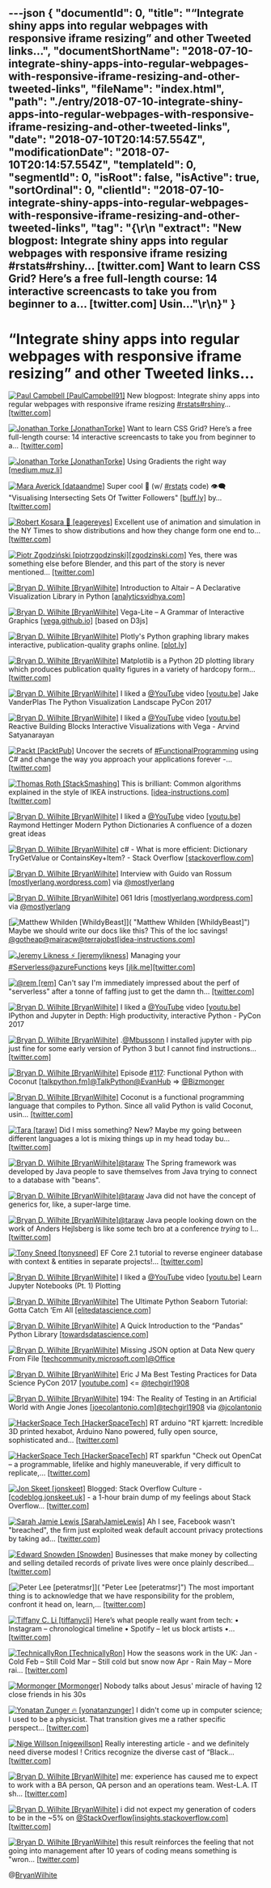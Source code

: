 ---json
{
  "documentId": 0,
  "title": "“Integrate shiny apps into regular webpages with responsive iframe resizing” and other Tweeted links…",
  "documentShortName": "2018-07-10-integrate-shiny-apps-into-regular-webpages-with-responsive-iframe-resizing-and-other-tweeted-links",
  "fileName": "index.html",
  "path": "./entry/2018-07-10-integrate-shiny-apps-into-regular-webpages-with-responsive-iframe-resizing-and-other-tweeted-links",
  "date": "2018-07-10T20:14:57.554Z",
  "modificationDate": "2018-07-10T20:14:57.554Z",
  "templateId": 0,
  "segmentId": 0,
  "isRoot": false,
  "isActive": true,
  "sortOrdinal": 0,
  "clientId": "2018-07-10-integrate-shiny-apps-into-regular-webpages-with-responsive-iframe-resizing-and-other-tweeted-links",
  "tag": "{\r\n  \"extract\": \"New blogpost: Integrate shiny apps into regular webpages with responsive iframe resizing #rstats#rshiny… [twitter.com] Want to learn CSS Grid? Here’s a free full-length course: 14 interactive screencasts to take you from beginner to a… [twitter.com] Usin...\"\r\n}"
}
---

# “Integrate shiny apps into regular webpages with responsive iframe resizing” and other Tweeted links…

[<img alt="Paul Campbell [PaulCampbell91]" src="https://songhay.blob.core.windows.net/shared-social-twitter/PaulCampbell91.jpg">](https://t.co/ejZjPcChAd "Paul Campbell [PaulCampbell91]") New blogpost: Integrate shiny apps into regular webpages with responsive iframe resizing [#rstats](http://twitter.com/search?q=%23rstats)[#rshiny](http://twitter.com/search?q=%23rshiny)… [[twitter.com]](https://twitter.com/i/web/status/974593056170225664)

[<img alt="Jonathan Torke [JonathanTorke]" src="https://songhay.blob.core.windows.net/shared-social-twitter/JonathanTorke.jpg">](https://t.co/AqIi91NbiM "Jonathan Torke [JonathanTorke]") Want to learn CSS Grid? Here’s a free full-length course: 14 interactive screencasts to take you from beginner to a… [[twitter.com]](https://twitter.com/i/web/status/974747884951425025)

[<img alt="Jonathan Torke [JonathanTorke]" src="https://songhay.blob.core.windows.net/shared-social-twitter/JonathanTorke.jpg">](https://t.co/AqIi91NbiM "Jonathan Torke [JonathanTorke]") Using Gradients the right way [[medium.muz.li]](https://medium.muz.li/using-gradients-the-right-way-878d797bc600)

[<img alt="Mara Averick [dataandme]" src="https://songhay.blob.core.windows.net/shared-social-twitter/dataandme.jpg">](https://t.co/ZANWJjC3FT "Mara Averick [dataandme]") Super cool 📝 (w/ [#rstats](http://twitter.com/search?q=%23rstats) code) 👁‍🗨 "Visualising Intersecting Sets Of Twitter Followers" [[buff.ly]](https://buff.ly/2pnpzho) by… [[twitter.com]](https://twitter.com/i/web/status/974829936346267648)

[<img alt="Robert Kosara 👀 [eagereyes]" src="https://songhay.blob.core.windows.net/shared-social-twitter/eagereyes.jpg">](https://t.co/I3dbk07Qc7 "Robert Kosara 👀 [eagereyes]") Excellent use of animation and simulation in the NY Times to show distributions and how they change form one end to… [[twitter.com]](https://twitter.com/i/web/status/975786525425221632)

[<img alt="Piotr Zgodziński [piotrzgodzinski]" src="https://songhay.blob.core.windows.net/shared-social-twitter/piotrzgodzinski.png">](http://t.co/ied9Meovnv "Piotr Zgodziński [piotrzgodzinski]")[[zgodzinski.com]](http://zgodzinski.com/blender-prehistory/) Yes, there was something else before Blender, and this part of the story is never mentioned… [[twitter.com]](https://twitter.com/i/web/status/975793207241007104)

[<img alt="Bryan D. Wilhite [BryanWilhite]" src="https://songhay.blob.core.windows.net/shared-social-twitter/BryanWilhite.jpeg">](http://t.co/UNdqV0Z1zz "Bryan D. Wilhite [BryanWilhite]") Introduction to Altair – A Declarative Visualization Library in Python [[analyticsvidhya.com]](https://www.analyticsvidhya.com/blog/2017/12/introduction-to-altair-a-declarative-visualization-in-python/)

[<img alt="Bryan D. Wilhite [BryanWilhite]" src="https://songhay.blob.core.windows.net/shared-social-twitter/BryanWilhite.jpeg">](http://t.co/UNdqV0Z1zz "Bryan D. Wilhite [BryanWilhite]") Vega-Lite – A Grammar of Interactive Graphics [[vega.github.io]](https://vega.github.io/vega-lite/) [based on D3js]

[<img alt="Bryan D. Wilhite [BryanWilhite]" src="https://songhay.blob.core.windows.net/shared-social-twitter/BryanWilhite.jpeg">](http://t.co/UNdqV0Z1zz "Bryan D. Wilhite [BryanWilhite]") Plotly's Python graphing library makes interactive, publication-quality graphs online. [[plot.ly]](https://plot.ly/python/)

[<img alt="Bryan D. Wilhite [BryanWilhite]" src="https://songhay.blob.core.windows.net/shared-social-twitter/BryanWilhite.jpeg">](http://t.co/UNdqV0Z1zz "Bryan D. Wilhite [BryanWilhite]") Matplotlib is a Python 2D plotting library which produces publication quality figures in a variety of hardcopy form… [[twitter.com]](https://twitter.com/i/web/status/974542111700758528)

[<img alt="Bryan D. Wilhite [BryanWilhite]" src="https://songhay.blob.core.windows.net/shared-social-twitter/BryanWilhite.jpeg">](http://t.co/UNdqV0Z1zz "Bryan D. Wilhite [BryanWilhite]") I liked a [@YouTube](http://twitter.com/YouTube) video [[youtu.be]](http://youtu.be/FytuB8nFHPQ?a) Jake VanderPlas The Python Visualization Landscape PyCon 2017

[<img alt="Bryan D. Wilhite [BryanWilhite]" src="https://songhay.blob.core.windows.net/shared-social-twitter/BryanWilhite.jpeg">](http://t.co/UNdqV0Z1zz "Bryan D. Wilhite [BryanWilhite]") I liked a [@YouTube](http://twitter.com/YouTube) video [[youtu.be]](http://youtu.be/Y8Fp9z-9DWc?a) Reactive Building Blocks Interactive Visualizations with Vega - Arvind Satyanarayan

[<img alt="Packt [PacktPub]" src="https://songhay.blob.core.windows.net/shared-social-twitter/PacktPub.jpg">](http://t.co/vEPCgOu235 "Packt [PacktPub]") Uncover the secrets of [#FunctionalProgramming](http://twitter.com/search?q=%23FunctionalProgramming) using C# and change the way you approach your applications forever -… [[twitter.com]](https://twitter.com/i/web/status/975707467161235456)

[<img alt="Thomas Roth [StackSmashing]" src="https://songhay.blob.core.windows.net/shared-social-twitter/StackSmashing.jpg">](https://t.co/DdeAtIACSm "Thomas Roth [StackSmashing]") This is brilliant: Common algorithms explained in the style of IKEA instructions. [[idea-instructions.com]](https://idea-instructions.com/)[[twitter.com]](https://twitter.com/StackSmashing/status/975011454167453699/photo/1)

[<img alt="Bryan D. Wilhite [BryanWilhite]" src="https://songhay.blob.core.windows.net/shared-social-twitter/BryanWilhite.jpeg">](http://t.co/UNdqV0Z1zz "Bryan D. Wilhite [BryanWilhite]") I liked a [@YouTube](http://twitter.com/YouTube) video [[youtu.be]](http://youtu.be/npw4s1QTmPg?a) Raymond Hettinger Modern Python Dictionaries A confluence of a dozen great ideas

[<img alt="Bryan D. Wilhite [BryanWilhite]" src="https://songhay.blob.core.windows.net/shared-social-twitter/BryanWilhite.jpeg">](http://t.co/UNdqV0Z1zz "Bryan D. Wilhite [BryanWilhite]") c# - What is more efficient: Dictionary TryGetValue or ContainsKey+Item? - Stack Overflow [[stackoverflow.com]](https://stackoverflow.com/questions/9382681/what-is-more-efficient-dictionary-trygetvalue-or-containskeyitem)

[<img alt="Bryan D. Wilhite [BryanWilhite]" src="https://songhay.blob.core.windows.net/shared-social-twitter/BryanWilhite.jpeg">](http://t.co/UNdqV0Z1zz "Bryan D. Wilhite [BryanWilhite]") Interview with Guido van Rossum [[mostlyerlang.wordpress.com]](https://mostlyerlang.wordpress.com/2015/05/07/interview-with-guido-van-rossum/) via [@mostlyerlang](http://twitter.com/mostlyerlang)

[<img alt="Bryan D. Wilhite [BryanWilhite]" src="https://songhay.blob.core.windows.net/shared-social-twitter/BryanWilhite.jpeg">](http://t.co/UNdqV0Z1zz "Bryan D. Wilhite [BryanWilhite]") 061 Idris [[mostlyerlang.wordpress.com]](https://mostlyerlang.wordpress.com/2015/03/31/061-idris/) via [@mostlyerlang](http://twitter.com/mostlyerlang)

[<img alt="Matthew Whilden [WhildyBeast]" src="https://songhay.blob.core.windows.net/shared-social-twitter/WhildyBeast.jpg">]( "Matthew Whilden [WhildyBeast]") Maybe we should write our docs like this? This of the loc savings! [@gotheap](http://twitter.com/gotheap)[@mairacw](http://twitter.com/mairacw)[@terrajobst](http://twitter.com/terrajobst)[[idea-instructions.com]](https://idea-instructions.com/)

[<img alt="Jeremy Likness ⚡️ [jeremylikness]" src="https://songhay.blob.core.windows.net/shared-social-twitter/jeremylikness.jpg">](https://t.co/IbLCTBQJ41 "Jeremy Likness ⚡️ [jeremylikness]") Managing your [#Serverless](http://twitter.com/search?q=%23Serverless)[@azureFunctions](http://twitter.com/azureFunctions) keys [[jlik.me]](https://jlik.me/c3p)[[twitter.com]](https://twitter.com/jeremylikness/status/975794069279576065/photo/1)

[<img alt="@rem [rem]" src="https://songhay.blob.core.windows.net/shared-social-twitter/rem.jpeg">](https://t.co/JVwPgAdoD4 "@rem [rem]") Can't say I'm immediately impressed about the perf of "serverless" after a tonne of faffing just to get the damn th… [[twitter.com]](https://twitter.com/i/web/status/975510223250165767)

[<img alt="Bryan D. Wilhite [BryanWilhite]" src="https://songhay.blob.core.windows.net/shared-social-twitter/BryanWilhite.jpeg">](http://t.co/UNdqV0Z1zz "Bryan D. Wilhite [BryanWilhite]") I liked a [@YouTube](http://twitter.com/YouTube) video [[youtu.be]](http://youtu.be/VQBZ2MqWBZI?a) IPython and Jupyter in Depth: High productivity, interactive Python - PyCon 2017

[<img alt="Bryan D. Wilhite [BryanWilhite]" src="https://songhay.blob.core.windows.net/shared-social-twitter/BryanWilhite.jpeg">](http://t.co/UNdqV0Z1zz "Bryan D. Wilhite [BryanWilhite]") .[@Mbussonn](http://twitter.com/Mbussonn) I installed jupyter with pip just fine for some early version of Python 3 but I cannot find instructions… [[twitter.com]](https://twitter.com/i/web/status/974553047018872832)

[<img alt="Bryan D. Wilhite [BryanWilhite]" src="https://songhay.blob.core.windows.net/shared-social-twitter/BryanWilhite.jpeg">](http://t.co/UNdqV0Z1zz "Bryan D. Wilhite [BryanWilhite]") Episode [#117](http://twitter.com/search?q=%23117): Functional Python with Coconut [[talkpython.fm]](https://talkpython.fm/episodes/show/117/functional-python-with-coconut)[@TalkPython](http://twitter.com/TalkPython)[@EvanHub](http://twitter.com/EvanHub) =&gt; [@Bizmonger](http://twitter.com/Bizmonger)

[<img alt="Bryan D. Wilhite [BryanWilhite]" src="https://songhay.blob.core.windows.net/shared-social-twitter/BryanWilhite.jpeg">](http://t.co/UNdqV0Z1zz "Bryan D. Wilhite [BryanWilhite]") Coconut is a functional programming language that compiles to Python. Since all valid Python is valid Coconut, usin… [[twitter.com]](https://twitter.com/i/web/status/974722793286717440)

[<img alt="Tara [taraw]" src="https://songhay.blob.core.windows.net/shared-social-twitter/taraw.jpeg">](http://t.co/4HS7ZMeZq4 "Tara [taraw]") Did I miss something? New? Maybe my going between different languages a lot is mixing things up in my head today bu… [[twitter.com]](https://twitter.com/i/web/status/975403734095355904)

[<img alt="Bryan D. Wilhite [BryanWilhite]" src="https://songhay.blob.core.windows.net/shared-social-twitter/BryanWilhite.jpeg">](http://t.co/UNdqV0Z1zz "Bryan D. Wilhite [BryanWilhite]")[@taraw](http://twitter.com/taraw) The Spring framework was developed by Java people to save themselves from Java trying to connect to a database with "beans".

[<img alt="Bryan D. Wilhite [BryanWilhite]" src="https://songhay.blob.core.windows.net/shared-social-twitter/BryanWilhite.jpeg">](http://t.co/UNdqV0Z1zz "Bryan D. Wilhite [BryanWilhite]")[@taraw](http://twitter.com/taraw) Java did not have the concept of generics for, like, a super-large time.

[<img alt="Bryan D. Wilhite [BryanWilhite]" src="https://songhay.blob.core.windows.net/shared-social-twitter/BryanWilhite.jpeg">](http://t.co/UNdqV0Z1zz "Bryan D. Wilhite [BryanWilhite]")[@taraw](http://twitter.com/taraw) Java people looking down on the work of Anders Hejlsberg is like some tech bro at a conference _trying_ to l… [[twitter.com]](https://twitter.com/i/web/status/975445587708399616)

[<img alt="Tony Sneed [tonysneed]" src="https://songhay.blob.core.windows.net/shared-social-twitter/tonysneed.jpg">](https://t.co/vYhKssI650 "Tony Sneed [tonysneed]") EF Core 2.1 tutorial to reverse engineer database with context &amp; entities in separate projects!… [[twitter.com]](https://twitter.com/i/web/status/975390805950173191)

[<img alt="Bryan D. Wilhite [BryanWilhite]" src="https://songhay.blob.core.windows.net/shared-social-twitter/BryanWilhite.jpeg">](http://t.co/UNdqV0Z1zz "Bryan D. Wilhite [BryanWilhite]") I liked a [@YouTube](http://twitter.com/YouTube) video [[youtu.be]](http://youtu.be/Hr4yh1_4GlQ?a) Learn Jupyter Notebooks (Pt. 1) Plotting

[<img alt="Bryan D. Wilhite [BryanWilhite]" src="https://songhay.blob.core.windows.net/shared-social-twitter/BryanWilhite.jpeg">](http://t.co/UNdqV0Z1zz "Bryan D. Wilhite [BryanWilhite]") The Ultimate Python Seaborn Tutorial: Gotta Catch ‘Em All [[elitedatascience.com]](https://elitedatascience.com/python-seaborn-tutorial)

[<img alt="Bryan D. Wilhite [BryanWilhite]" src="https://songhay.blob.core.windows.net/shared-social-twitter/BryanWilhite.jpeg">](http://t.co/UNdqV0Z1zz "Bryan D. Wilhite [BryanWilhite]") A Quick Introduction to the “Pandas” Python Library [[towardsdatascience.com]](https://towardsdatascience.com/a-quick-introduction-to-the-pandas-python-library-f1b678f34673)

[<img alt="Bryan D. Wilhite [BryanWilhite]" src="https://songhay.blob.core.windows.net/shared-social-twitter/BryanWilhite.jpeg">](http://t.co/UNdqV0Z1zz "Bryan D. Wilhite [BryanWilhite]") Missing JSON option at Data New query From File [[techcommunity.microsoft.com]](https://techcommunity.microsoft.com/t5/Get-and-Transform-Data/Missing-JSON-option-at-Data-gt-New-query-gt-From-File/td-p/69747#.WqxQGnFiR2o.twitter)[@Office](http://twitter.com/Office)

[<img alt="Bryan D. Wilhite [BryanWilhite]" src="https://songhay.blob.core.windows.net/shared-social-twitter/BryanWilhite.jpeg">](http://t.co/UNdqV0Z1zz "Bryan D. Wilhite [BryanWilhite]") Eric J Ma Best Testing Practices for Data Science PyCon 2017 [[youtube.com]](https://www.youtube.com/watch?v=yACtdj1_IxE) &lt;= [@techgirl1908](http://twitter.com/techgirl1908)

[<img alt="Bryan D. Wilhite [BryanWilhite]" src="https://songhay.blob.core.windows.net/shared-social-twitter/BryanWilhite.jpeg">](http://t.co/UNdqV0Z1zz "Bryan D. Wilhite [BryanWilhite]") 194: The Reality of Testing in an Artificial World with Angie Jones [[joecolantonio.com]](https://joecolantonio.com/testtalks/194-reality-testing-artificial-world-angie-jones/)[@techgirl1908](http://twitter.com/techgirl1908) via [@jcolantonio](http://twitter.com/jcolantonio)

[<img alt="HackerSpace Tech [HackerSpaceTech]" src="https://songhay.blob.core.windows.net/shared-social-twitter/HackerSpaceTech.jpg">](https://t.co/TSC5nha5E8 "HackerSpace Tech [HackerSpaceTech]") RT arduino "RT kjarrett: Incredible 3D printed hexabot, Arduino Nano powered, fully open source, sophisticated and… [[twitter.com]](https://twitter.com/i/web/status/974719360014176256)

[<img alt="HackerSpace Tech [HackerSpaceTech]" src="https://songhay.blob.core.windows.net/shared-social-twitter/HackerSpaceTech.jpg">](https://t.co/TSC5nha5E8 "HackerSpace Tech [HackerSpaceTech]") RT sparkfun "Check out OpenCat – a programmable, lifelike and highly maneuverable, if very difficult to replicate,… [[twitter.com]](https://twitter.com/i/web/status/975055731102756864)

[<img alt="Jon Skeet [jonskeet]" src="https://songhay.blob.core.windows.net/shared-social-twitter/jonskeet.jpg">](https://t.co/G7ynklMRpf "Jon Skeet [jonskeet]") Blogged: Stack Overflow Culture - [[codeblog.jonskeet.uk]](https://codeblog.jonskeet.uk/2018/03/17/stack-overflow-culture/) - a 1-hour brain dump of my feelings about Stack Overflow… [[twitter.com]](https://twitter.com/i/web/status/975061360936710146)

[<img alt="Sarah Jamie Lewis [SarahJamieLewis]" src="https://songhay.blob.core.windows.net/shared-social-twitter/SarahJamieLewis.jpg">](https://t.co/P48RGvlLRD "Sarah Jamie Lewis [SarahJamieLewis]") Ah I see, Facebook wasn't "breached", the firm just exploited weak default account privacy protections by taking ad… [[twitter.com]](https://twitter.com/i/web/status/975062363626815489)

[<img alt="Edward Snowden [Snowden]" src="https://songhay.blob.core.windows.net/shared-social-twitter/Snowden.jpg">](https://t.co/U63fP7T2ST "Edward Snowden [Snowden]") Businesses that make money by collecting and selling detailed records of private lives were once plainly described… [[twitter.com]](https://twitter.com/i/web/status/975147858096742405)

[<img alt="Peter Lee [peteratmsr]" src="https://songhay.blob.core.windows.net/shared-social-twitter/peteratmsr.jpg">]( "Peter Lee [peteratmsr]") The most important thing is to acknowledge that we have responsibility for the problem, confront it head on, learn,… [[twitter.com]](https://twitter.com/i/web/status/975174621019295748)

[<img alt="Tiffany C. Li [tiffanycli]" src="https://songhay.blob.core.windows.net/shared-social-twitter/tiffanycli.jpg">](https://t.co/tJsZbMJdMr "Tiffany C. Li [tiffanycli]") Here’s what people really want from tech: • Instagram – chronological timeline • Spotify – let us block artists •… [[twitter.com]](https://twitter.com/i/web/status/975392129265602560)

[<img alt="TechnicallyRon [TechnicallyRon]" src="https://songhay.blob.core.windows.net/shared-social-twitter/TechnicallyRon.jpg">](https://t.co/XX69ETz4xd "TechnicallyRon [TechnicallyRon]") How the seasons work in the UK: Jan - Cold Feb – Still Cold Mar – Still cold but snow now Apr - Rain May – More rai… [[twitter.com]](https://twitter.com/i/web/status/975492706444173312)

[<img alt="Mormonger [Mormonger]" src="https://songhay.blob.core.windows.net/shared-social-twitter/Mormonger.jpg">](https://t.co/zjRf7LZg8l "Mormonger [Mormonger]") Nobody talks about Jesus' miracle of having 12 close friends in his 30s

[<img alt="Yonatan Zunger 🔥 [yonatanzunger]" src="https://songhay.blob.core.windows.net/shared-social-twitter/yonatanzunger.jpg">](https://t.co/dKU5o3WiFT "Yonatan Zunger 🔥 [yonatanzunger]") I didn't come up in computer science; I used to be a physicist. That transition gives me a rather specific perspect… [[twitter.com]](https://twitter.com/i/web/status/975545527973462016)

[<img alt="Nige Willson [nigewillson]" src="https://songhay.blob.core.windows.net/shared-social-twitter/nigewillson.jpg">](https://t.co/2bCzwm6WOr "Nige Willson [nigewillson]") Really interesting article - and we definitely need diverse modesl ! Critics recognize the diverse cast of “Black… [[twitter.com]](https://twitter.com/i/web/status/975655628801748992)

[<img alt="Bryan D. Wilhite [BryanWilhite]" src="https://songhay.blob.core.windows.net/shared-social-twitter/BryanWilhite.jpeg">](http://t.co/UNdqV0Z1zz "Bryan D. Wilhite [BryanWilhite]") me: experience has caused me to expect to work with a BA person, QA person and an operations team. West-L.A. IT sh… [[twitter.com]](https://twitter.com/i/web/status/975449810202316801)

[<img alt="Bryan D. Wilhite [BryanWilhite]" src="https://songhay.blob.core.windows.net/shared-social-twitter/BryanWilhite.jpeg">](http://t.co/UNdqV0Z1zz "Bryan D. Wilhite [BryanWilhite]") i did not expect my generation of coders to be in the ~5% on [@StackOverflow](http://twitter.com/StackOverflow)[[insights.stackoverflow.com]](https://insights.stackoverflow.com/survey/2018/#developer-roles)[[twitter.com]](https://twitter.com/BryanWilhite/status/975826663429713920/photo/1)

[<img alt="Bryan D. Wilhite [BryanWilhite]" src="https://songhay.blob.core.windows.net/shared-social-twitter/BryanWilhite.jpeg">](http://t.co/UNdqV0Z1zz "Bryan D. Wilhite [BryanWilhite]") this result reinforces the feeling that not going into management after 10 years of coding means something is "wron… [[twitter.com]](https://twitter.com/i/web/status/975827611497611264)

@[BryanWilhite](https://twitter.com/BryanWilhite)
